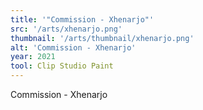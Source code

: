 ```yaml
---
title: '"Commission - Xhenarjo"'
src: '/arts/xhenarjo.png'
thumbnail: '/arts/thumbnail/xhenarjo.png'
alt: 'Commission - Xhenarjo'
year: 2021
tool: Clip Studio Paint
---
```


Commission - Xhenarjo

